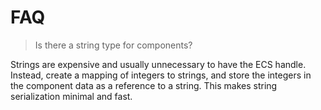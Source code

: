 # FAQ

> Is there a string type for components?

Strings are expensive and usually unnecessary to have the ECS handle. Instead, create a mapping of integers to strings, and store the integers in the component data as a reference to a string. This makes string serialization minimal and fast.